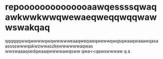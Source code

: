 # repoooooooooooooaawqessssqwaqawkwwkwwqwewaeqweqqwqqwawwswakqaq
qqqqqqwwqwwwwqwqwwwwweaaqweqweqwewwqwqsqwaaqwaaawqasaasssswwwqakwzwwaszkewwwwwwaqwas
wwswaaaqsedqwaaqwwwwawqsww
qwa<<qawswwwaw
q
a
